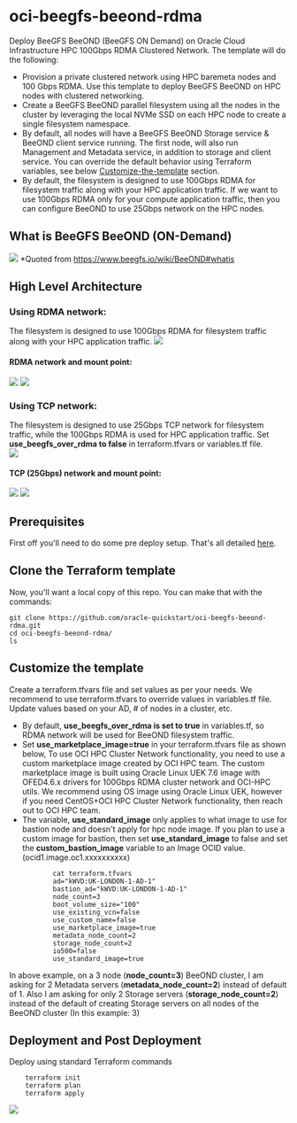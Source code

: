 # oci-beegfs-beeond-rdma
Deploy BeeGFS BeeOND (BeeGFS ON Demand) on Oracle Cloud Infrastructure HPC 100Gbps RDMA Clustered Network. The template will do the following: 

- Provision a private clustered network using HPC baremeta nodes and 100 Gbps RDMA.  Use this template to deploy BeeGFS BeeOND on HPC nodes with clustered networking.   
- Create a BeeGFS BeeOND parallel filesystem using all the nodes in the cluster by leveraging the local NVMe SSD on each HPC node to create a single filesystem namespace.
- By default, all nodes will have a BeeGFS BeeOND Storage service & BeeOND client service running.  The first node, will also run Management and Metadata service, in addition to storage and client service.   You can override the default behavior using Terraform variables, see below [Customize-the-template](https://github.com/oracle-quickstart/oci-beegfs-beeond-rdma#customize-the-template) section. 
- By default, the filesystem is designed to use 100Gbps RDMA for filesystem traffic along with your HPC application traffic.  If we want to use 100Gbps RDMA only for your compute application traffic, then you can configure BeeOND to use 25Gbps network on the HPC nodes.      


## What is BeeGFS BeeOND (ON-Demand)
![](./images/What_is_BeeOND.png)
*Quoted from https://www.beegfs.io/wiki/BeeOND#whatis


## High Level Architecture
###  Using RDMA network: 
The filesystem is designed to use 100Gbps RDMA for filesystem traffic along with your HPC application traffic.
![](./images/BeeOND_RDMA_OCI_High_Level_Arch.png)

####  RDMA network and mount point:
![](./images/Output-01.png)
![](./images/Output-02.png)



###  Using TCP network: 
The filesystem is designed to use 25Gbps TCP network for filesystem traffic, while the 100Gbps RDMA is used for HPC application traffic.    Set **use_beegfs_over_rdma to false** in terraform.tfvars or variables.tf file.   
![](./images/BeeOND_TCP_OCI_High_Level_Arch.png)

####  TCP (25Gbps) network and mount point:
![](./images/Output-04.png)
![](./images/Output-03.png)


## Prerequisites
First off you'll need to do some pre deploy setup.  That's all detailed [here](https://github.com/oracle/oci-quickstart-prerequisites).

## Clone the Terraform template
Now, you'll want a local copy of this repo.  You can make that with the commands:

    git clone https://github.com/oracle-quickstart/oci-beegfs-beeond-rdma.git
    cd oci-beegfs-beeond-rdma/
    ls

## Customize the template 
Create a terraform.tfvars file and set values as per your needs.  We recommend to use terraform.tfvars to override values in variables.tf file.   Update values based on your AD,  # of nodes in a cluster, etc.    

- By default,  **use_beegfs_over_rdma is set to true** in variables.tf, so RDMA network will be used for BeeOND filesystem traffic.  
- Set **use_marketplace_image=true** in your terraform.tfvars file as shown below, To use OCI  HPC Cluster Network functionality, you need to use a custom marketplace image created by OCI HPC team.  The custom marketplace image is built using Oracle Linux UEK 7.6 image with OFED4.6.x drivers for 100Gbps RDMA cluster network and OCI-HPC utils.  We recommend using OS image using Oracle Linux UEK,  however if you need CentOS+OCI  HPC Cluster Network functionality, then reach out to OCI HPC team.  
- The variable,  **use_standard_image** only applies to what image to use for bastion node and doesn't apply for hpc node image.  If you plan to use a custom image for bastion, then set **use_standard_image** to false and set the **custom_bastion_image** variable to an Image OCID value. (ocid1.image.oc1.xxxxxxxxxx) 

```
           cat terraform.tfvars
           ad="kWVD:UK-LONDON-1-AD-1"
           bastion_ad="kWVD:UK-LONDON-1-AD-1"
           node_count=3
           boot_volume_size="100"
           use_existing_vcn=false
           use_custom_name=false
           use_marketplace_image=true
           metadata_node_count=2
           storage_node_count=2
           io500=false
           use_standard_image=true

```

In above example,  on a 3 node (**node_count=3**) BeeOND cluster, I am asking for 2 Metadata servers (**metadata_node_count=2**) instead of default of 1.  Also I am asking for only 2 Storage servers (**storage_node_count=2**) instead of the default of creating Storage servers on all nodes of the BeeOND cluster (In this example: 3)



## Deployment and Post Deployment
Deploy using standard Terraform commands

        terraform init
        terraform plan
        terraform apply 

![](./images/TF-apply.PNG)
